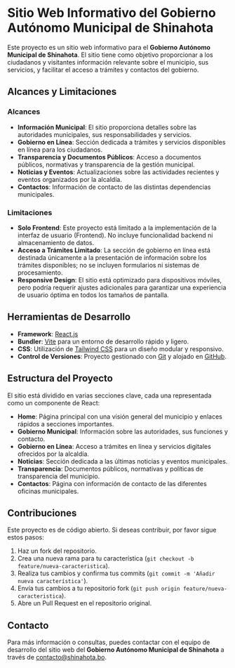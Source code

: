 # Sitio Web Informativo del Gobierno Autónomo Municipal de Shinahota

Este proyecto es un sitio web informativo para el **Gobierno Autónomo Municipal de Shinahota**. El sitio tiene como objetivo proporcionar a los ciudadanos y visitantes información relevante sobre el municipio, sus servicios, y facilitar el acceso a trámites y contactos del gobierno.

## Alcances y Limitaciones

### Alcances
- **Información Municipal**: El sitio proporciona detalles sobre las autoridades municipales, sus responsabilidades y servicios.
- **Gobierno en Línea**: Sección dedicada a trámites y servicios disponibles en línea para los ciudadanos.
- **Transparencia y Documentos Públicos**: Acceso a documentos públicos, normativas y transparencia de la gestión municipal.
- **Noticias y Eventos**: Actualizaciones sobre las actividades recientes y eventos organizados por la alcaldía.
- **Contactos**: Información de contacto de las distintas dependencias municipales.

### Limitaciones
- **Solo Frontend**: Este proyecto está limitado a la implementación de la interfaz de usuario (Frontend). No incluye funcionalidad backend ni almacenamiento de datos.
- **Acceso a Trámites Limitado**: La sección de gobierno en línea está destinada únicamente a la presentación de información sobre los trámites disponibles; no se incluyen formularios ni sistemas de procesamiento.
- **Responsive Design**: El sitio está optimizado para dispositivos móviles, pero podría requerir ajustes adicionales para garantizar una experiencia de usuario óptima en todos los tamaños de pantalla.

## Herramientas de Desarrollo

- **Framework**: [React.js](https://reactjs.org/)
- **Bundler**: [Vite](https://vitejs.dev/) para un entorno de desarrollo rápido y ligero.
- **CSS**: Utilización de [Tailwind CSS](https://tailwindcss.com/) para un diseño modular y responsivo.
- **Control de Versiones**: Proyecto gestionado con [Git](https://git-scm.com/) y alojado en [GitHub](https://github.com/).

## Estructura del Proyecto

El sitio está dividido en varias secciones clave, cada una representada como un componente de React:

- **Home**: Página principal con una visión general del municipio y enlaces rápidos a secciones importantes.
- **Gobierno Municipal**: Información sobre las autoridades, sus funciones y contacto.
- **Gobierno en Línea**: Acceso a trámites en línea y servicios digitales ofrecidos por la alcaldía.
- **Noticias**: Sección dedicada a las últimas noticias y eventos municipales.
- **Transparencia**: Documentos públicos, normativas y políticas de transparencia del municipio.
- **Contactos**: Página con información de contacto de las diferentes oficinas municipales.



## Contribuciones

Este proyecto es de código abierto. Si deseas contribuir, por favor sigue estos pasos:

1. Haz un fork del repositorio.
2. Crea una nueva rama para tu característica (`git checkout -b feature/nueva-caracteristica`).
3. Realiza tus cambios y confirma tus commits (`git commit -m 'Añadir nueva característica'`).
4. Envía tus cambios a tu repositorio fork (`git push origin feature/nueva-caracteristica`).
5. Abre un Pull Request en el repositorio original.

## Contacto

Para más información o consultas, puedes contactar con el equipo de desarrollo del sitio web del **Gobierno Autónomo Municipal de Shinahota** a través de [contacto@shinahota.bo](mailto:contacto@shinahota.bo).
